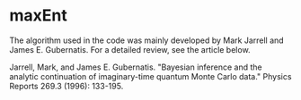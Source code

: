 # maxEnt

The algorithm used in the code was mainly developed by Mark Jarrell and James E. Gubernatis. For a detailed review, see the article below. 

Jarrell, Mark, and James E. Gubernatis. "Bayesian inference and the analytic continuation of imaginary-time quantum Monte Carlo data." Physics Reports 269.3 (1996): 133-195.
